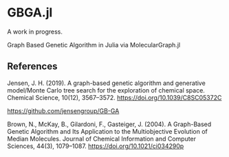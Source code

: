 # GBGA.jl
A work in progress. 

Graph Based Genetic Algorithm in Julia via MolecularGraph.jl

## References

Jensen, J. H. (2019). A graph-based genetic algorithm and generative
model/Monte Carlo tree search for the exploration of chemical space. Chemical
Science, 10(12), 3567–3572. https://doi.org/10.1039/C8SC05372C

https://github.com/jensengroup/GB-GA

Brown, N., McKay, B., Gilardoni, F., Gasteiger, J. (2004). A Graph-Based
Genetic Algorithm and Its Application to the Multiobjective Evolution of Median
Molecules. Journal of Chemical Information and Computer Sciences, 44(3),
1079–1087. https://doi.org/10.1021/ci034290p

